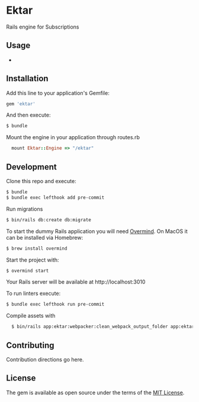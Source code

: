 # Ektar
Rails engine for Subscriptions

## Usage
-

## Installation
Add this line to your application's Gemfile:

```ruby
gem 'ektar'
```

And then execute:
```bash
$ bundle
```

Mount the engine in your application through routes.rb
```ruby
  mount Ektar::Engine => "/ektar"
```

## Development
Clone this repo and execute:
```bash
$ bundle
$ bundle exec lefthook add pre-commit
```

Run migrations
```bash
$ bin/rails db:create db:migrate
```

To start the dummy Rails application you will need [Overmind](https://github.com/DarthSim/overmind).
On MacOS it can be installed via Homebrew:
```bash
$ brew install overmind
```

Start the project with:
```bash
$ overmind start
```

Your Rails server will be available at http://localhost:3010

To run linters execute:
```bash
$ bundle exec lefthook run pre-commit
```

Compile assets with
```bash
  $ bin/rails app:ektar:webpacker:clean_webpack_output_folder app:ektar:webpacker:compile
```

## Contributing
Contribution directions go here.

## License
The gem is available as open source under the terms of the [MIT License](https://opensource.org/licenses/MIT).
